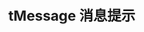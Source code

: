# tMessage 消息提示

<messageDemo1></messageDemo1><br>
<messageDemo2></messageDemo2>




<script setup> 
    import messageDemo1 from '../components/messageDemo1.vue'
    import messageDemo2 from '../components/messageDemo2.vue'
</script>